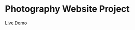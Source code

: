 # Photography Website Project
 
[Live Demo](https://aarsh-mehta.github.io/Photography-Website-Templete/About%20Us.html)
